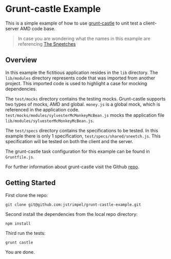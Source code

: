 # Grunt-castle Example
This is a simple example of how to use [grunt-castle](https://github.com/walmartlabs/grunt-castle)
to unit test a client-server AMD code base.

> In case you are wondering what the names in this example are referencing [The Sneetches](http://en.wikipedia.org/wiki/The_Sneetches_and_Other_Stories#.22The_Sneetches.22)

## Overview
In this example the fictitious application resides in the `lib` directory. The `lib/modules`
directory represents code that was imported from another project. This imported code
is used to highlight a case for mocking dependencies.

The `test/mocks` directory contains the testing mocks. Grunt-castle supports two types
of mocks, AMD and global. `money.js` is a global mock, which is referenced in the
application code. `test/mocks/modules/sylvesterMcMonkeyMcBean.js` mocks the application
file `lib/modules/sylvesterMcMonkeyMcBean.js`.

The `test/specs` directory contains the specifications to be tested. In this example there
is only 1 specification, `test/specs/shared/sneetch.js`. This specification will be tested on
both the client and the server.

The grunt-castle task configuration for this example can be found in `Gruntfile.js`.

For further information about grunt-castle visit the Github
[repo](https://github.com/walmartlabs/grunt-castle).

## Getting Started

First clone the repo:

```shell
git clone git@github.com:jstrimpel/grunt-castle-example.git
```

Second install the dependencies from the local repo directory:

```shell
npm install
```

Third run the tests:

```shell
grunt castle
```

You are done.
